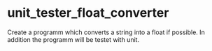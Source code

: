 # unit_tester_float_converter
Create a programm which converts a string into a float if possible. In addition the programm will be testet with unit.

